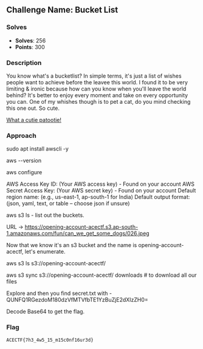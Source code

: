 ## **Challenge Name: Bucket List**

### **Solves**
- **Solves**: 256
- **Points**: 300  

### **Description**
You know what's a bucketlist?
In simple terms, it's just a list of wishes people want to achieve before the leavee this world.
I found it to be very limiting & ironic because how can you know when you'll leave the world behind? It's better to enjoy every moment and take on every opportunity you can.
One of my whishes though is to pet a cat, do you mind checking this one out. So cute.

[What a cutie patootie!](https://opening-account-acectf.s3.ap-south-1.amazonaws.com/fun/can_we_get_some_dogs/026.jpeg)

### **Approach**

sudo apt install awscli -y

aws --version

aws configure

AWS Access Key ID: (Your AWS access key) - Found on your account
AWS Secret Access Key: (Your AWS secret key) - Found on your account
Default region name: (e.g., us-east-1, ap-south-1 for India)
Default output format: (json, yaml, text, or table – choose json if unsure)

aws s3 ls - list out the buckets.

URL -> https://opening-account-acectf.s3.ap-south-1.amazonaws.com/fun/can_we_get_some_dogs/026.jpeg

Now that we know it's an s3 bucket and the name is opening-account-acectf, let's enumerate.

aws s3 ls s3://opening-account-acectf/

aws s3 sync s3://opening-account-acectf/ downloads     	# to download all our files

Explore and then you find secret.txt with - QUNFQ1RGezdoM180dzVfMTVfbTE1YzBuZjE2dXIzZH0=

Decode Base64 to get the flag.
### **Flag**
```
ACECTF{7h3_4w5_15_m15c0nf16ur3d}
```